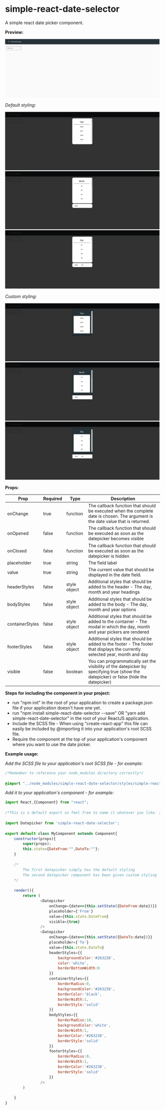 # simple-react-date-selector

A simple react date picker component.

**Preview:**

![selection](screenshots/selected.png)

*Default styling:*

![year](screenshots/normal/year.png)
![month](screenshots/normal/month.png)
![day](screenshots/normal/day.png)

*Custom styling:*

![year](screenshots/custom/year.png)
![month](screenshots/custom/month.png)
![day](screenshots/custom/day.png)

**Props:**

|Prop|Required|Type|Description|
|---------|---------|---------|---------|
|onChange|true|function|The callback function that should be executed when the complete date is chosen. The argument is the date value that is returned.|
|onOpened|false|function|The callback function that should be executed as soon as the datepicker becomes visible|
|onClosed|false|function|The callback function that should be executed as soon as the datepicker is hidden|
|placeholder|true|string|The field label|
|value|true|string|The current value that should be displayed in the date field.|
|headerStyles|false|style object|Additional styles that should be added to the header - The day, month and year headings|
|bodyStyles|false|style object|Additional styles that should be added to the body -  The day, month and year options|
|containerStyles|false|style object|Additional styles that should be added to the container - The modal in which the day, month and year pickers are rendered|
|footerStyles|false|style object|Additional styles that should be added to the footer - The footer that displays the currently selected year, month and day|
|visible|false|boolean|You can programmatically set the visibility of the datepicker by specifying true (show the datepicker) or false (hide the datepicker)|

**Steps for including the component in your project:**

- run "npm init" in the root of your application to create a package.json file if your application doesn't have one yet.
- run "npm install simple-react-date-selector --save" OR "yarn add simple-react-date-selector" in the root of your ReactJS application.
- Include the SCSS file - When using "create-react-app" this file can easily be included by @importing it into your application's root SCSS file.
- Require the component at the top of your application's component where you want to use the date picker.

**Example usage:**

*Add the SCSS file to your application's root SCSS file - for example:*

```css
/*Remember to reference your node_modules directory correctly*/

@import "../node_modules/simple-react-date-selector/styles/simple-react-date-selector";
```

*Add it to your application's component - for example:*

```javascript
import React,{Component} from "react";

/*This is a default export so feel free to name it whatever you like. It doesn't have to be Datepicker */

import Datepicker from 'simple-react-date-selector';

export default class MyComponent extends Component{
    constructor(props){
        super(props);
        this.state={DateFrom:"",DateTo:""};
    }

    /*
        The first datepicker simply has the default styling
        The second datepicker component has been given custom styling
    */

    render(){
        return (
                <Datepicker  
                    onChange={date=>{this.setState({DateFrom:date})}}
                    placeholder={'From'}
                    value={this.state.DateFrom}
                    visible={true}
                />
                <Datepicker  
                    onChange={date=>{this.setState({DateTo:date})}}
                    placeholder={'To'}
                    value={this.state.DateTo}
                    headerStyles={{
                        backgroundColor:'#263238',
                        color:'white',
                        borderBottomWidth:0
                    }}
                    containerStyles={{
                        borderRadius:0,
                        backgroundColor:'#263238',
                        borderColor:'black',
                        borderWidth:1,
                        borderStyle:'solid'
                    }}
                    bodyStyles={{
                        borderRadius:10,
                        backgroundColor:'white',
                        borderWidth:1,
                        borderColor:'#263238',
                        borderStyle:'solid'
                    }}
                    footerStyles={{
                        borderRadius:0,
                        borderWidth:1,
                        borderColor:'#263238',
                        borderStyle:'solid'
                    }}
                />
        )

    }
}
```
